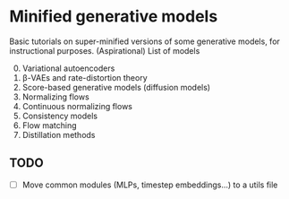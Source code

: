 # Minified generative models

Basic tutorials on super-minified versions of some generative models, for instructional purposes. (Aspirational) List of models

0. Variational autoencoders
1. β-VAEs and rate-distortion theory
2. Score-based generative models (diffusion models)
3. Normalizing flows
4. Continuous normalizing flows
5. Consistency models
6. Flow matching
7. Distillation methods

## TODO

- [ ] Move common modules (MLPs, timestep embeddings...) to a utils file